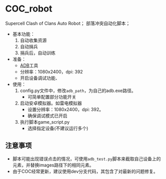 # COC_robot 
Supercell Clash of Clans Auto Robot； 部落冲突自动化脚本；
- 基本功能：
    1. 自动收集资源
    2. 自动捐兵
    3. 捐兵后，自动训练
- 准备：
    - [ADB](https://dl.google.com/android/repository/platform-tools_r34.0.5-windows.zip?hl=zh-cn)工具
    - 分辨率：1080x2400，dpi: 392
    - 开启设备调试功能、
- 使用：
    1. config.py文件中，修改`adb_path`，为自己的adb.exe路径。
        - 可简单配置部分功能开关
    2. 启动安卓模拟器。如雷电模拟器
        - 设置分辨率：1080x2400，dpi: 392。
        - 确保调试模式已开启
    3. 执行脚本game_script.py
        - 选择指定设备(不建议运行多个)

## 注意事项

- 脚本可能出现错误点击的情况，可使用`adb_test.py`脚本来截取自己设备上的元素，并替换images路径下的相同元素。
- 由于COC经常更新，建议使用dev分支代码，其包含了对最新的问题修复。